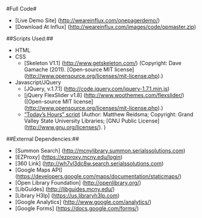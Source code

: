 ﻿#Full Code#
* [Live Demo Site] (http://weareinflux.com/onepagerdemo/)
* [Download At Influx] (http://weareinflux.com/images/code/opmaster.zip)

##Scripts Used:##
* HTML
* CSS
  * [Skeleton V1.1] (http://www.getskeleton.com/) (Copyright: Dave Gamache (2011). [Open-source MIT license] (http://www.opensource.org/licenses/mit-license.php).)
* Javascript/JQuery
  * [JQuery, v.1.7.1] (http://code.jquery.com/jquery-1.7.1.min.js)
  * [jQuery FlexSlider v1.8] (http://www.woothemes.com/flexslider/) ([Open-source MIT license] (http://www.opensource.org/licenses/mit-license.php).)
  * [“Today’s Hours” script](https://github.com/mreidsma/Today-s-Hours)   (Author: Matthew Reidsma; Copyright: Grand Valley State University Libraries; [GNU Public License] (http://www.gnu.org/licenses/). )
      

##External Dependencies:##
* [Summon Search] (http://mcnylibrary.summon.serialssolutions.com)
* [EZProxy] (https://ezproxy.mcny.edu/login)
* [360 Link] (http://wh7vl3dc8w.search.serialssolutions.com)
* [Google Maps API] (https://developers.google.com/maps/documentation/staticmaps/)
* [Open Library Foundation] (http://openlibrary.org/) 
* [LibGuides] (http://libguides.mcny.edu/)
* [Library H3lp] (https://us.libraryh3lp.com)
* [Google Analytics] (http://www.google.com/analytics/)
* [Google Forms] (https://docs.google.com/forms/)